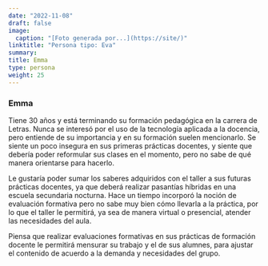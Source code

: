 ```yaml
---
date: "2022-11-08"
draft: false
image:
  caption: "[Foto generada por...](https://site/)"
linktitle: "Persona tipo: Eva"
summary: 
title: Emma
type: persona
weight: 25
---
```


### Emma

Tiene 30 años y está terminando su formación pedagógica en la carrera  de Letras. Nunca se interesó por el uso de la tecnología aplicada a la docencia, pero entiende de su importancia y en su formación suelen mencionarlo. Se siente un poco insegura en sus primeras prácticas docentes, y siente que debería poder reformular sus clases en el momento, pero no sabe de qué manera orientarse para hacerlo.

Le gustaría poder sumar los saberes adquiridos con el taller a sus futuras prácticas docentes, ya que deberá realizar pasantías híbridas en una escuela secundaria nocturna. Hace un tiempo incorporó la noción de evaluación formativa pero no sabe muy bien cómo llevarla a la práctica, por lo que el taller le permitirá, ya sea de manera virtual o presencial, atender las necesidades del aula.

Piensa que realizar evaluaciones formativas en sus prácticas de formación docente le permitirá mensurar su trabajo y el de sus alumnes, para ajustar el contenido de acuerdo a la demanda y necesidades del grupo.
